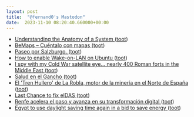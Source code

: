 ```yaml
---
layout: post
title:  "@fernand0's Mastodon"
date:  2023-11-10 08:20:40.660000+00:00
---
```

*  [Understanding the Anatomy of a System  ](https://except.eco/knowledge/understanding-the-anatomy-of-a-system) ([toot](https://mastodon.social/@fernand0/111385276622929337))
*  [BeMaps – Cuéntalo con mapas ](https://bemaps.es) ([toot](https://mastodon.social/@fernand0/111383858824958709))
*  [Paseo por Salzburgo. ](https://avecesunafoto.wordpress.com/2023/11/09/paseo-por-salzburgo) ([toot](https://mastodon.social/@fernand0/111382262953541733))
*  [How to enable Wake-on-LAN on Ubuntu  ](https://pimylifeup.com/ubuntu-enable-wake-on-lan/) ([toot](https://mastodon.social/@fernand0/111382227059041976))
*  [I spy with my Cold War satellite eye... nearly 400 Roman forts in the Middle East ](https://arstechnica.com/science/2023/10/i-spy-with-my-cold-war-satellite-eye-nearly-400-roman-forts-in-the-middle-east) ([toot](https://mastodon.social/@fernand0/111382042547051989))
*  [Salud en el Gancho ](https://saludenelgancho.blogspot.com/2023/10/jornada-brecha-digital-en-el-barrio-de.htm) ([toot](https://mastodon.social/@fernand0/111381748532330600))
*  [El 'Tren Hullero' de La Robla, motor de la minería en el Norte de España ](https://www.diariodevalderrueda.es/texto-diario/mostrar/4362851/tren-hullero-robla-motor-mineria-norte-espan) ([toot](https://mastodon.social/@fernand0/111381454305556800))
*  [Last Chance to fix eIDAS ](https://last-chance-for-eidas.org) ([toot](https://mastodon.social/@fernand0/111381329501248427))
*  [Renfe acelera el paso y avanza en su transformación digital ](https://www.europapress.es/economia/noticia-renfe-acelera-paso-avanza-transformacion-digital-20231101101746.htm) ([toot](https://mastodon.social/@fernand0/111380966589286935))
*  [Egypt to use daylight saving time again in a bid to save energy ](https://www.reuters.com/world/africa/egypt-use-daylight-saving-time-again-bid-save-energy-2023-03-01) ([toot](https://mastodon.social/@fernand0/111380515156792405))
